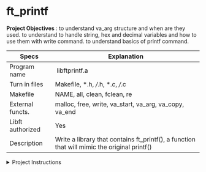 # ft_printf 

**Project Objectives** : to understand va_arg structure and when are they used. to understand to handle string, hex and decimal variables and how to use them with write command. to understand basics of printf command. 

| Specs  | Explanation |
| ------------- | ------------- |
| Program name | libftprintf.a |
| Turn in files | Makefile, *.h, */*.h, *.c, */*.c |
| Makefile | NAME, all, clean, fclean, re |
| External functs. | malloc, free, write, va_start, va_arg, va_copy, va_end |
| Libft authorized | Yes |
| Description | Write a library that contains ft_printf(), a function that will mimic the original printf() |

<details>
  <summary>Project Instructions</summary>
  
    You have to recode the printf() function from libc.
  
    The prototype of ft_printf() is:
  
    <pre><code>int  ft_printf(const char *, ...);
    </code></pre>
  
    Here are the requirements:
    - Don't implement the buffer management of the original printf().
    - Your function has to handle the following conversions: cspdiuxX%
    - Your function will be compared against the original printf().
    - You must use the command ar to create your library. <br/> Using the libtool command is forbidden.
    - Your libftprintf.a has to be created at the root of your repository.

</details>
